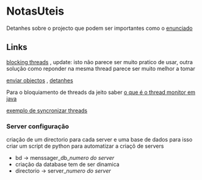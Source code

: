 # NotasUteis

Detanhes sobre o projecto que podem ser importantes como o [enunciado](PD-2020-21-enunciado-TP-fase1-v2.pdf)

## Links

[blocking threads](https://stackoverflow.com/questions/5999100/is-there-a-block-until-condition-becomes-true-function-in-java)
, update: isto não parece ser muito pratico de usar, outra solução como reponder na mesma thread parece ser muito melhor a tomar

[enviar objectos](https://stackoverflow.com/questions/5999100/is-there-a-block-until-condition-becomes-true-function-in-java)
, [detanhes](https://docs.oracle.com/en/java/javase/15/docs/api/java.base/java/lang/Object.html#notify())

Para o bloquiamento de threads da jeito saber [o que é o thread monitor em java](https://stackoverflow.com/questions/9848616/whats-the-meaning-of-an-objects-monitor-in-java-why-use-this-word)

[exemplo de syncronizar threads](https://docs.oracle.com/javase/tutorial/essential/concurrency/syncmeth.html)

### Server configuração

criação de um directorio para cada server e uma base de dados
para isso criar um script de python para automatizar a criaçõ de servers

- bd -> menssager_db_*numero do server*
- criação da database tem de ser dinamica
- directorio -> server_*numero do server*

